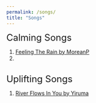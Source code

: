 ```yaml
---
permalink: /songs/
title: "Songs"
---
```


<font size="+2">Calming Songs</font>

<ol>
  <li><a href="https://www.youtube.com/watch?v=E-1sQNMBHjE">Feeling The Rain by MoreanP</a></li>
  <li><a href=""></a></li>

</ol>

<br>
<font size="+2">Uplifting Songs</font>

<ol>
  <li><a href="https://www.youtube.com/watch?v=7maJOI3QMu0">River Flows In You by Yiruma</a></li>

</ol>
<br>

